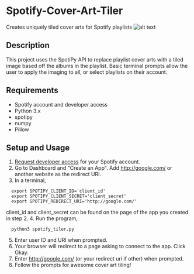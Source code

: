 # Spotify-Cover-Art-Tiler
Creates uniquely tiled cover arts for Spotify playlists
![alt text](https://i.ibb.co/DCK5cvD/img1.png)

## Description
This project uses the SpotiPy API to replace playlist cover arts with a tiled image based off the albums in the playlist. Basic terminal prompts allow the user to apply the imaging to all, or select playlists on their account.

## Requirements
* Spotify account and developer access
* Python 3.x
* spotipy
* numpy
* Pillow

## Setup and Usage
1. [Request developer access](https://developer.spotify.com/) for your Spotify account.
2. Go to Dashboard and "Create an App". Add http://google.com/ or another website as the redirect URI.
3. In a terminal,
```
  export SPOTIPY_CLIENT_ID='client_id'
  export SPOTIPY_CLIENT_SECRET='client_secret'
  export SPOTIPY_REDIRECT_URI='http://google.com/'
```
client_id and client_secret can be found on the page of the app you created in step 2.
4. Run the program,
```
  python3 spotify_tiler.py
```
5. Enter user ID and URI when prompted.
6. Your browser will redirect to a page asking to connect to the app. Click Okay.
7. Enter http://google.com/ (or your redirect uri if other) when prompted.
8. Follow the prompts for awesome cover art tiling!

